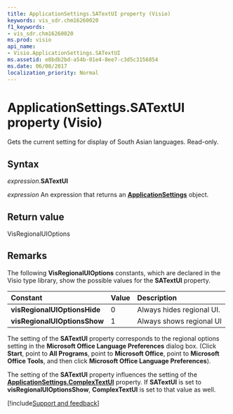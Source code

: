 ```yaml
---
title: ApplicationSettings.SATextUI property (Visio)
keywords: vis_sdr.chm16260020
f1_keywords:
- vis_sdr.chm16260020
ms.prod: visio
api_name:
- Visio.ApplicationSettings.SATextUI
ms.assetid: e8bdb2bd-a54b-01e4-8ee7-c3d5c3156854
ms.date: 06/08/2017
localization_priority: Normal
---
```



# ApplicationSettings.SATextUI property (Visio)

Gets the current setting for display of South Asian languages. Read-only.


## Syntax

_expression_.**SATextUI**

 _expression_ An expression that returns an **[ApplicationSettings](Visio.ApplicationSettings.md)** object.


## Return value

VisRegionalUIOptions


## Remarks

The following  **VisRegionalUIOptions** constants, which are declared in the Visio type library, show the possible values for the **SATextUI** property.



|Constant|Value|Description|
|:-----|:-----|:-----|
| **visRegionalUIOptionsHide**|0|Always hides regional UI.|
| **visRegionalUIOptionsShow**|1|Always shows regional UI|

The setting of the  **SATextUI** property corresponds to the regional options setting in the **Microsoft Office Language Preferences** dialog box. (Click **Start**, point to  **All Programs**, point to  **Microsoft Office**, point to  **Microsoft Office Tools**, and then click  **Microsoft Office Language Preferences**). 

The setting of the  **SATextUI** property influences the setting of the **[ApplicationSettings.ComplexTextUI](Visio.ApplicationSettings.ComplexTextUI.md)** property. If **SATextUI** is set to **visRegionalUIOptionsShow**, **ComplexTextUI** is set to that value as well.

[!include[Support and feedback](~/includes/feedback-boilerplate.md)]